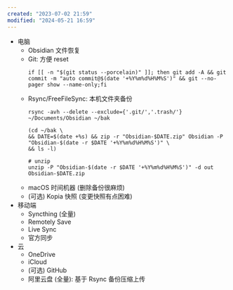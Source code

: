 ```yaml
---
created: "2023-07-02 21:59"
modified: "2024-05-21 16:59"
---
```

- 电脑
    - Obsidian 文件恢复
    - Git: 方便 reset
        ```shell
        if [[ -n "$(git status --porcelain)" ]]; then git add -A && git commit -m "auto commit@$(date '+%Y%m%d%H%M%S')" && git --no-pager show --name-only;fi
        ```
    - Rsync/FreeFileSync: 本机文件夹备份
        ```shell
        rsync -avh --delete --exclude={'.git/','.trash/'} ~/Documents/Obsidian ~/bak
        
        (cd ~/bak \
        && DATE=$(date +%s) && zip -r "Obsidian-$DATE.zip" Obsidian -P  "Obsidian-$(date -r $DATE '+%Y%m%d%H%M%S')" \
        && ls -l)

        # unzip
        unzip -P "Obsidian-$(date -r $DATE '+%Y%m%d%H%M%S')" -d out Obsidian-$DATE.zip
        ```
    - macOS 时间机器 (删除备份很麻烦)
    - (可选) Kopia 快照 (变更快照有点困难)
- 移动端
    - Syncthing (全量)
    - Remotely Save
    - Live Sync
    - 官方同步
- 云
    - OneDrive
    - iCloud
    - (可选) GitHub
    - 阿里云盘 (全量): 基于 Rsync 备份压缩上传